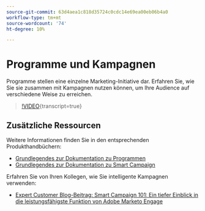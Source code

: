 ```yaml
---
source-git-commit: 63d4aea1c818d35724c0cdc14e69ea00eb06b4a0
workflow-type: tm+mt
source-wordcount: '74'
ht-degree: 10%

---
```

# Programme und Kampagnen

Programme stellen eine einzelne Marketing-Initiative dar. Erfahren Sie, wie Sie sie zusammen mit Kampagnen nutzen können, um Ihre Audience auf verschiedene Weise zu erreichen.

>[!VIDEO](https://video.tv.adobe.com/v/3418042/?quality=12&learn=on){transcript=true}

## Zusätzliche Ressourcen

Weitere Informationen finden Sie in den entsprechenden Produkthandbüchern:

* [Grundlegendes zur Dokumentation zu Programmen](https://experienceleague.adobe.com/docs/marketo/using/product-docs/core-marketo-concepts/programs/creating-programs/understanding-programs.html?lang=en)
* [Grundlegendes zur Dokumentation zu Smart Campaign](https://experienceleague.adobe.com/docs/marketo/using/product-docs/core-marketo-concepts/smart-campaigns/understanding-smart-campaigns.html?lang=en)

Erfahren Sie von Ihren Kollegen, wie Sie intelligente Kampagnen verwenden:

* [Expert Customer Blog-Beitrag: Smart Campaign 101: Ein tiefer Einblick in die leistungsfähigste Funktion von Adobe Marketo Engage](https://nation.marketo.com/t5/product-blogs/smart-campaigns-101-a-deep-dive-into-adobe-marketo-engage-s-most/ba-p/313385#M1838)